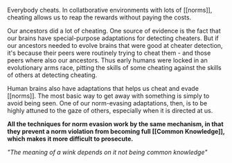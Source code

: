 Everybody cheats.
In collatborative environments with lots of [[norms]], cheating allows us to reap the rewards without paying the costs.

Our ancestors did a lot of cheating. One source of evidence is the fact that our brains have special-purpose adaptations for detecting cheaters.
But if our ancestors needed to evolve brains that were good at cheater detection, it's because their peers were routinely trying to cheat them - and those peers where also our ancestors. Thus early humans were locked in an evolutionary arms race, pitting the skills of some cheating against  the skills of others at detecting cheating.

Human brains also have adaptations that helps us cheat and evade [[norms]]. The most basic way to get away with something is simply to avoid being seen.  One of our norm-evasing adaptations, then, is to be highly attuned to the gaze of others, especially when it is directed at us.

**All the techniques for norm evasion work by the same mechanism, in that they prevent a norm violation from becoming full [[Common Knowledge]], which makes it more difficult to prosecute.**

*"The meaning of a wink depends on it not being common knowledge"*

